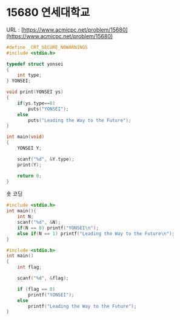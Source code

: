 # 15680 연세대학교

URL : [https://www.acmicpc.net/problem/15680](https://www.acmicpc.net/problem/15680)

```c
#define _CRT_SECURE_NOWARNINGS
#include <stdio.h>

typedef struct yonsei
{
	int type;
} YONSEI;

void print(YONSEI ys)
{
    if(ys.type==0)
        puts("YONSEI");
    else
        puts("Leading the Way to the Future");
}

int main(void)
{
    YONSEI Y;

    scanf("%d", &Y.type);
    print(Y);

    return 0;
}
```

숏 코딩

```c
#include <stdio.h>
int main(){
	int N;
	scanf("%d", &N);
	if(N == 0) printf("YONSEI\n");
	else if(N == 1) printf("Leading the Way to the Future\n");
}
```

```c
#include <stdio.h>
int main()
{
	int flag;

	scanf("%d", &flag);

	if (flag == 0)
		printf("YONSEI");
	else
		printf("Leading the Way to the Future");
}
```